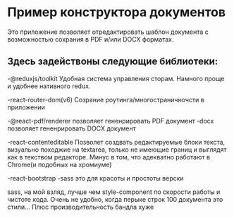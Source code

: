 # Пример конструктора документов

Это приложение позволяет отредактировать шаблон документа с возможностью сохрания в PDF и/или DOCX форматах.

## Здесь задействоны следующие библиотеки:

-@reduxjs/toolkit
Удобная система управления сторам. Намного проще и удобнее нативного redux.

-react-router-dom(v6) 
Созрание роутинга/многостраничночсти в приложении


-@react-pdf/renderer
позволяет гененрировать PDF документ
-docx
позволяет гененрировать DOCX документ

-react-contenteditable
Позволет создвать редактируемые блоки текста, визуально походжие на textarea, только не имеющие границ и выглядят как в текством редакторе.
Минус в том, что адекватно работают в Chrome(и подобных на хромиуме)

-react-bootstrap
-sass
это для красоты и простоты верски

sass, на мой взляд, лучше чем style-component по скорости работы и чистоте кода. 
Очень не удобно, когда перыке строк 100 документа это стили... Плюс производительность бандла хуже

